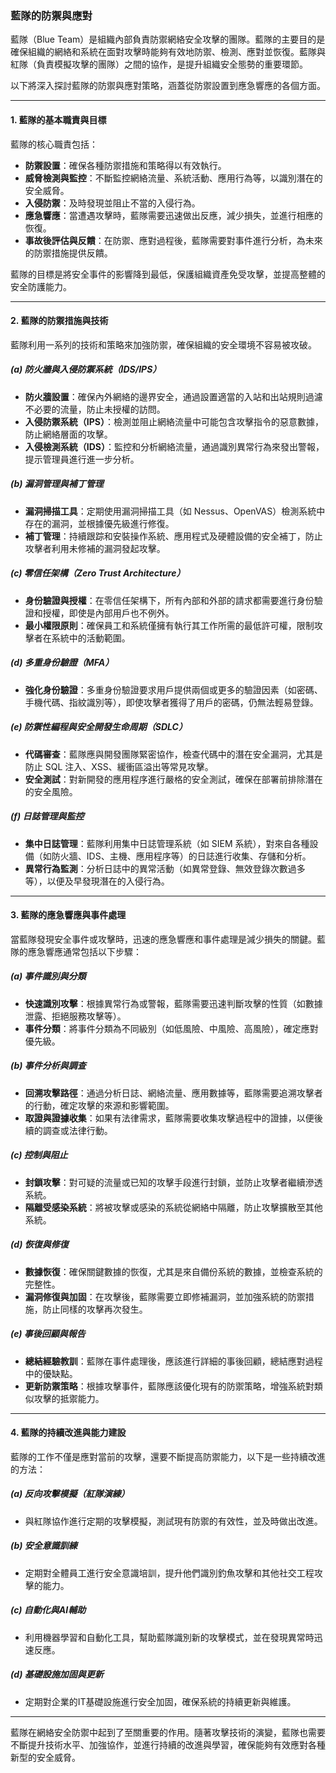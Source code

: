 ### **藍隊的防禦與應對**

藍隊（Blue Team）是組織內部負責防禦網絡安全攻擊的團隊。藍隊的主要目的是確保組織的網絡和系統在面對攻擊時能夠有效地防禦、檢測、應對並恢復。藍隊與紅隊（負責模擬攻擊的團隊）之間的協作，是提升組織安全態勢的重要環節。

以下將深入探討藍隊的防禦與應對策略，涵蓋從防禦設置到應急響應的各個方面。

---

#### **1. 藍隊的基本職責與目標**

藍隊的核心職責包括：
- **防禦設置**：確保各種防禦措施和策略得以有效執行。
- **威脅檢測與監控**：不斷監控網絡流量、系統活動、應用行為等，以識別潛在的安全威脅。
- **入侵防禦**：及時發現並阻止不當的入侵行為。
- **應急響應**：當遭遇攻擊時，藍隊需要迅速做出反應，減少損失，並進行相應的恢復。
- **事故後評估與反饋**：在防禦、應對過程後，藍隊需要對事件進行分析，為未來的防禦措施提供反饋。

藍隊的目標是將安全事件的影響降到最低，保護組織資產免受攻擊，並提高整體的安全防護能力。

---

#### **2. 藍隊的防禦措施與技術**

藍隊利用一系列的技術和策略來加強防禦，確保組織的安全環境不容易被攻破。

##### **(a) 防火牆與入侵防禦系統（IDS/IPS）**
- **防火牆設置**：確保內外網絡的邊界安全，通過設置適當的入站和出站規則過濾不必要的流量，防止未授權的訪問。
- **入侵防禦系統（IPS）**：檢測並阻止網絡流量中可能包含攻擊指令的惡意數據，防止網絡層面的攻擊。
- **入侵檢測系統（IDS）**：監控和分析網絡流量，通過識別異常行為來發出警報，提示管理員進行進一步分析。

##### **(b) 漏洞管理與補丁管理**
- **漏洞掃描工具**：定期使用漏洞掃描工具（如 Nessus、OpenVAS）檢測系統中存在的漏洞，並根據優先級進行修復。
- **補丁管理**：持續跟踪和安裝操作系統、應用程式及硬體設備的安全補丁，防止攻擊者利用未修補的漏洞發起攻擊。

##### **(c) 零信任架構（Zero Trust Architecture）**
- **身份驗證與授權**：在零信任架構下，所有內部和外部的請求都需要進行身份驗證和授權，即使是內部用戶也不例外。
- **最小權限原則**：確保員工和系統僅擁有執行其工作所需的最低許可權，限制攻擊者在系統中的活動範圍。

##### **(d) 多重身份驗證（MFA）**
- **強化身份驗證**：多重身份驗證要求用戶提供兩個或更多的驗證因素（如密碼、手機代碼、指紋識別等），即使攻擊者獲得了用戶的密碼，仍無法輕易登錄。

##### **(e) 防禦性編程與安全開發生命周期（SDLC）**
- **代碼審查**：藍隊應與開發團隊緊密協作，檢查代碼中的潛在安全漏洞，尤其是防止 SQL 注入、XSS、緩衝區溢出等常見攻擊。
- **安全測試**：對新開發的應用程序進行嚴格的安全測試，確保在部署前排除潛在的安全風險。

##### **(f) 日誌管理與監控**
- **集中日誌管理**：藍隊利用集中日誌管理系統（如 SIEM 系統），對來自各種設備（如防火牆、IDS、主機、應用程序等）的日誌進行收集、存儲和分析。
- **異常行為監測**：分析日誌中的異常活動（如異常登錄、無效登錄次數過多等），以便及早發現潛在的入侵行為。

---

#### **3. 藍隊的應急響應與事件處理**

當藍隊發現安全事件或攻擊時，迅速的應急響應和事件處理是減少損失的關鍵。藍隊的應急響應通常包括以下步驟：

##### **(a) 事件識別與分類**
- **快速識別攻擊**：根據異常行為或警報，藍隊需要迅速判斷攻擊的性質（如數據泄露、拒絕服務攻擊等）。
- **事件分類**：將事件分類為不同級別（如低風險、中風險、高風險），確定應對優先級。

##### **(b) 事件分析與調查**
- **回溯攻擊路徑**：通過分析日誌、網絡流量、應用數據等，藍隊需要追溯攻擊者的行動，確定攻擊的來源和影響範圍。
- **取證與證據收集**：如果有法律需求，藍隊需要收集攻擊過程中的證據，以便後續的調查或法律行動。

##### **(c) 控制與阻止**
- **封鎖攻擊**：對可疑的流量或已知的攻擊手段進行封鎖，並防止攻擊者繼續滲透系統。
- **隔離受感染系統**：將被攻擊或感染的系統從網絡中隔離，防止攻擊擴散至其他系統。

##### **(d) 恢復與修復**
- **數據恢復**：確保關鍵數據的恢復，尤其是來自備份系統的數據，並檢查系統的完整性。
- **漏洞修復與加固**：在攻擊後，藍隊需要立即修補漏洞，並加強系統的防禦措施，防止同樣的攻擊再次發生。

##### **(e) 事後回顧與報告**
- **總結經驗教訓**：藍隊在事件處理後，應該進行詳細的事後回顧，總結應對過程中的優缺點。
- **更新防禦策略**：根據攻擊事件，藍隊應該優化現有的防禦策略，增強系統對類似攻擊的抵禦能力。

---

#### **4. 藍隊的持續改進與能力建設**

藍隊的工作不僅是應對當前的攻擊，還要不斷提高防禦能力，以下是一些持續改進的方法：

##### **(a) 反向攻擊模擬（紅隊演練）**
- 與紅隊協作進行定期的攻擊模擬，測試現有防禦的有效性，並及時做出改進。

##### **(b) 安全意識訓練**
- 定期對全體員工進行安全意識培訓，提升他們識別釣魚攻擊和其他社交工程攻擊的能力。

##### **(c) 自動化與AI輔助**
- 利用機器學習和自動化工具，幫助藍隊識別新的攻擊模式，並在發現異常時迅速反應。

##### **(d) 基礎設施加固與更新**
- 定期對企業的IT基礎設施進行安全加固，確保系統的持續更新與維護。

---

藍隊在網絡安全防禦中起到了至關重要的作用。隨著攻擊技術的演變，藍隊也需要不斷提升技術水平、加強協作，並進行持續的改進與學習，確保能夠有效應對各種新型的安全威脅。